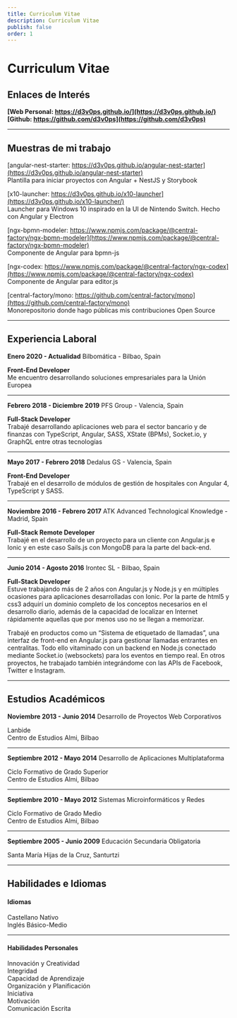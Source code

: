 ```yaml
---
title: Curriculum Vitae
description: Curriculum Vitae
publish: false
order: 1
---
```


# Curriculum Vitae

## Enlaces de Interés	

**[Web Personal: https://d3v0ps.github.io/](https://d3v0ps.github.io/)**   
**[Github: https://github.com/d3v0ps](https://github.com/d3v0ps)**

---

## Muestras de mi trabajo

[angular-nest-starter: https://d3v0ps.github.io/angular-nest-starter](https://d3v0ps.github.io/angular-nest-starter)  
Plantilla para iniciar proyectos con Angular + NestJS y Storybook  

[x10-launcher: https://d3v0ps.github.io/x10-launcher](https://d3v0ps.github.io/x10-launcher/)  
Launcher para Windows 10 inspirado en la UI de Nintendo Switch. Hecho con Angular y Electron

[ngx-bpmn-modeler: https://www.npmjs.com/package/@central-factory/ngx-bpmn-modeler](https://www.npmjs.com/package/@central-factory/ngx-bpmn-modeler)  
Componente de Angular para bpmn-js  

[ngx-codex: https://www.npmjs.com/package/@central-factory/ngx-codex](https://www.npmjs.com/package/@central-factory/ngx-codex)  
Componente de Angular para editor.js 

[central-factory/mono: https://github.com/central-factory/mono](https://github.com/central-factory/mono)  
Monorepositorio donde hago públicas mis contribuciones Open Source

---

## Experiencia Laboral

**Enero 2020 - Actualidad**             Bilbomática - Bilbao, Spain

**Front-End Developer**  
Me encuentro desarrollando soluciones empresariales para la Unión Europea

--- 

**Febrero 2018 - Diciembre 2019** 			PFS Group - Valencia, Spain

**Full-Stack Developer**  
Trabajé desarrollando aplicaciones web para el sector bancario y de finanzas con TypeScript, Angular, SASS, XState (BPMs), Socket.io, y GraphQL entre otras tecnologías

---

**Mayo 2017 - Febrero 2018** 			Dedalus GS - Valencia, Spain

**Front-End Developer**  
Trabajé en el desarrollo de módulos de gestión de hospitales con Angular 4, TypeScript y SASS.

---

**Noviembre 2016 - Febrero 2017** 			ATK Advanced Technological Knowledge - Madrid, Spain

**Full-Stack Remote Developer**  
Trabajé en el desarrollo de un proyecto para un cliente con Angular.js e Ionic y en este caso Sails.js con MongoDB para la parte del back-end.

---

**Junio 2014 - Agosto 2016**		Irontec SL - Bilbao, Spain	

**Full-Stack Developer**  
Estuve trabajando más de 2 años con Angular.js y Node.js y en múltiples ocasiones para aplicaciones desarrolladas con Ionic. Por la parte de html5 y css3 adquirí un dominio completo de los conceptos necesarios en el desarrollo diario, además de la capacidad de localizar en Internet rápidamente aquellas que por menos uso no se llegan a memorizar. 
 
Trabajé en productos como un “Sistema de etiquetado de llamadas”, una interfaz de front-end en Angular.js para gestionar llamadas entrantes en centralitas. Todo ello vitaminado con un backend en Node.js conectado mediante Socket.io (websockets) para los eventos en tiempo real. En otros proyectos, he trabajado también integrándome con las APIs de Facebook, Twitter e Instagram. 

---

## Estudios Académicos

**Noviembre 2013 - Junio 2014**		Desarrollo de Proyectos Web Corporativos 

Lanbide  
Centro de Estudios Almi, Bilbao

---

**Septiembre 2012 - Mayo 2014**		Desarrollo de Aplicaciones Multiplataforma 
					
Ciclo Formativo de Grado Superior  
Centro de Estudios Almi, Bilbao

---

**Septiembre 2010 - Mayo 2012**		Sistemas Microinformáticos y Redes

Ciclo Formativo de Grado Medio  
Centro de Estudios Almi, Bilbao

---

**Septiembre 2005 - Junio 2009**		Educación Secundaria Obligatoria

Santa María Hijas de la Cruz, Santurtzi

---

## Habilidades e Idiomas

#### Idiomas

Castellano		Nativo  
Inglés			Básico-Medio

---

#### Habilidades Personales

Innovación y Creatividad  
Integridad  
Capacidad de Aprendizaje  
Organización y Planificación  
Iniciativa  
Motivación  
Comunicación Escrita

